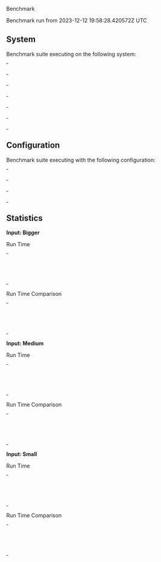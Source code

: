 Benchmark

Benchmark run from 2023-12-12 19:58:28.420572Z UTC

## System

Benchmark suite executing on the following system:

<table style="width: 1%">
  <tr>
    <th style="width: 1%; white-space: nowrap">Operating System</th>
    <td>Linux</td>
  </tr><tr>
    <th style="white-space: nowrap">CPU Information</th>
    <td style="white-space: nowrap">Intel(R) Core(TM) i7-10510U CPU @ 1.80GHz</td>
  </tr><tr>
    <th style="white-space: nowrap">Number of Available Cores</th>
    <td style="white-space: nowrap">8</td>
  </tr><tr>
    <th style="white-space: nowrap">Available Memory</th>
    <td style="white-space: nowrap">7.47 GB</td>
  </tr><tr>
    <th style="white-space: nowrap">Elixir Version</th>
    <td style="white-space: nowrap">1.15.0</td>
  </tr><tr>
    <th style="white-space: nowrap">Erlang Version</th>
    <td style="white-space: nowrap">26.1</td>
  </tr>
</table>

## Configuration

Benchmark suite executing with the following configuration:

<table style="width: 1%">
  <tr>
    <th style="width: 1%">:time</th>
    <td style="white-space: nowrap">3 s</td>
  </tr><tr>
    <th>:parallel</th>
    <td style="white-space: nowrap">1</td>
  </tr><tr>
    <th>:warmup</th>
    <td style="white-space: nowrap">2 s</td>
  </tr>
</table>

## Statistics

__Input: Bigger__

Run Time

<table style="width: 1%">
  <tr>
    <th>Name</th>
    <th style="text-align: right">IPS</th>
    <th style="text-align: right">Average</th>
    <th style="text-align: right">Devitation</th>
    <th style="text-align: right">Median</th>
    <th style="text-align: right">99th&nbsp;%</th>
  </tr>

  <tr>
    <td style="white-space: nowrap">foldl</td>
    <td style="white-space: nowrap; text-align: right">1.13 K</td>
    <td style="white-space: nowrap; text-align: right">0.88 ms</td>
    <td style="white-space: nowrap; text-align: right">&plusmn;40.09%</td>
    <td style="white-space: nowrap; text-align: right">0.73 ms</td>
    <td style="white-space: nowrap; text-align: right">2.18 ms</td>
  </tr>

  <tr>
    <td style="white-space: nowrap">foldr</td>
    <td style="white-space: nowrap; text-align: right">0.41 K</td>
    <td style="white-space: nowrap; text-align: right">2.47 ms</td>
    <td style="white-space: nowrap; text-align: right">&plusmn;22.66%</td>
    <td style="white-space: nowrap; text-align: right">2.32 ms</td>
    <td style="white-space: nowrap; text-align: right">4.75 ms</td>
  </tr>

</table>


Run Time Comparison

<table style="width: 1%">
  <tr>
    <th>Name</th>
    <th style="text-align: right">IPS</th>
    <th style="text-align: right">Slower</th>
  <tr>
    <td style="white-space: nowrap">foldl</td>
    <td style="white-space: nowrap;text-align: right">1.13 K</td>
    <td>&nbsp;</td>
  </tr>

  <tr>
    <td style="white-space: nowrap">foldr</td>
    <td style="white-space: nowrap; text-align: right">0.41 K</td>
    <td style="white-space: nowrap; text-align: right">2.79x</td>
  </tr>

</table>




__Input: Medium__

Run Time

<table style="width: 1%">
  <tr>
    <th>Name</th>
    <th style="text-align: right">IPS</th>
    <th style="text-align: right">Average</th>
    <th style="text-align: right">Devitation</th>
    <th style="text-align: right">Median</th>
    <th style="text-align: right">99th&nbsp;%</th>
  </tr>

  <tr>
    <td style="white-space: nowrap">foldl</td>
    <td style="white-space: nowrap; text-align: right">13.32 K</td>
    <td style="white-space: nowrap; text-align: right">75.08 &micro;s</td>
    <td style="white-space: nowrap; text-align: right">&plusmn;33.06%</td>
    <td style="white-space: nowrap; text-align: right">67.34 &micro;s</td>
    <td style="white-space: nowrap; text-align: right">138.04 &micro;s</td>
  </tr>

  <tr>
    <td style="white-space: nowrap">foldr</td>
    <td style="white-space: nowrap; text-align: right">4.00 K</td>
    <td style="white-space: nowrap; text-align: right">249.85 &micro;s</td>
    <td style="white-space: nowrap; text-align: right">&plusmn;28.76%</td>
    <td style="white-space: nowrap; text-align: right">234.28 &micro;s</td>
    <td style="white-space: nowrap; text-align: right">561.24 &micro;s</td>
  </tr>

</table>


Run Time Comparison

<table style="width: 1%">
  <tr>
    <th>Name</th>
    <th style="text-align: right">IPS</th>
    <th style="text-align: right">Slower</th>
  <tr>
    <td style="white-space: nowrap">foldl</td>
    <td style="white-space: nowrap;text-align: right">13.32 K</td>
    <td>&nbsp;</td>
  </tr>

  <tr>
    <td style="white-space: nowrap">foldr</td>
    <td style="white-space: nowrap; text-align: right">4.00 K</td>
    <td style="white-space: nowrap; text-align: right">3.33x</td>
  </tr>

</table>




__Input: Small__

Run Time

<table style="width: 1%">
  <tr>
    <th>Name</th>
    <th style="text-align: right">IPS</th>
    <th style="text-align: right">Average</th>
    <th style="text-align: right">Devitation</th>
    <th style="text-align: right">Median</th>
    <th style="text-align: right">99th&nbsp;%</th>
  </tr>

  <tr>
    <td style="white-space: nowrap">foldl</td>
    <td style="white-space: nowrap; text-align: right">90.91 K</td>
    <td style="white-space: nowrap; text-align: right">11.00 &micro;s</td>
    <td style="white-space: nowrap; text-align: right">&plusmn;847.11%</td>
    <td style="white-space: nowrap; text-align: right">7.27 &micro;s</td>
    <td style="white-space: nowrap; text-align: right">28.68 &micro;s</td>
  </tr>

  <tr>
    <td style="white-space: nowrap">foldr</td>
    <td style="white-space: nowrap; text-align: right">45.82 K</td>
    <td style="white-space: nowrap; text-align: right">21.83 &micro;s</td>
    <td style="white-space: nowrap; text-align: right">&plusmn;89.00%</td>
    <td style="white-space: nowrap; text-align: right">20.32 &micro;s</td>
    <td style="white-space: nowrap; text-align: right">33.11 &micro;s</td>
  </tr>

</table>


Run Time Comparison

<table style="width: 1%">
  <tr>
    <th>Name</th>
    <th style="text-align: right">IPS</th>
    <th style="text-align: right">Slower</th>
  <tr>
    <td style="white-space: nowrap">foldl</td>
    <td style="white-space: nowrap;text-align: right">90.91 K</td>
    <td>&nbsp;</td>
  </tr>

  <tr>
    <td style="white-space: nowrap">foldr</td>
    <td style="white-space: nowrap; text-align: right">45.82 K</td>
    <td style="white-space: nowrap; text-align: right">1.98x</td>
  </tr>

</table>
